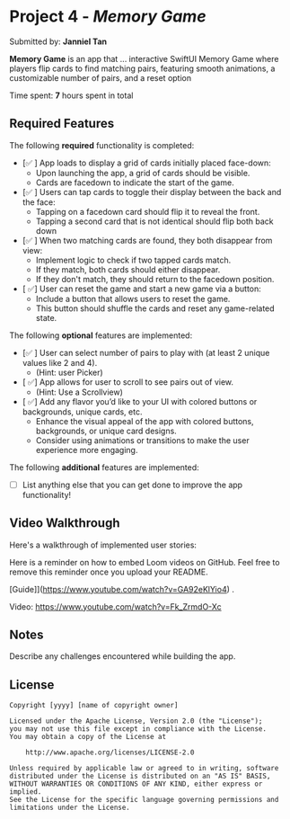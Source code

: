# Project 4 - *Memory Game*

Submitted by: **Janniel Tan**

**Memory Game** is an app that ... interactive SwiftUI Memory Game where players flip cards to find matching pairs, featuring smooth animations, a customizable number of pairs, and a reset option

Time spent: **7** hours spent in total

## Required Features

The following **required** functionality is completed:

- [✅ ] App loads to display a grid of cards initially placed face-down:
  - Upon launching the app, a grid of cards should be visible.
  - Cards are facedown to indicate the start of the game.
- [✅ ] Users can tap cards to toggle their display between the back and the face: 
  - Tapping on a facedown card should flip it to reveal the front.
  - Tapping a second card that is not identical should flip both back down
- [✅ ] When two matching cards are found, they both disappear from view:
  - Implement logic to check if two tapped cards match.
  - If they match, both cards should either disappear.
  - If they don't match, they should return to the facedown position.
- [ ✅] User can reset the game and start a new game via a button:
  - Include a button that allows users to reset the game.
  - This button should shuffle the cards and reset any game-related state.
 
The following **optional** features are implemented:

- [✅ ] User can select number of pairs to play with (at least 2 unique values like 2 and 4).
  * (Hint: user Picker)
- [ ✅] App allows for user to scroll to see pairs out of view.
  * (Hint: Use a Scrollview)
- [ ✅] Add any flavor you’d like to your UI with colored buttons or backgrounds, unique cards, etc. 
  * Enhance the visual appeal of the app with colored buttons, backgrounds, or unique card designs.
  * Consider using animations or transitions to make the user experience more engaging.

The following **additional** features are implemented:

- [ ] List anything else that you can get done to improve the app functionality!

## Video Walkthrough

Here's a walkthrough of implemented user stories:

Here is a reminder on how to embed Loom videos on GitHub. Feel free to remove this reminder once you upload your README. 

[Guide]](https://www.youtube.com/watch?v=GA92eKlYio4) .


Video: https://www.youtube.com/watch?v=Fk_ZrmdO-Xc
## Notes

Describe any challenges encountered while building the app.

## License

    Copyright [yyyy] [name of copyright owner]

    Licensed under the Apache License, Version 2.0 (the "License");
    you may not use this file except in compliance with the License.
    You may obtain a copy of the License at

        http://www.apache.org/licenses/LICENSE-2.0

    Unless required by applicable law or agreed to in writing, software
    distributed under the License is distributed on an "AS IS" BASIS,
    WITHOUT WARRANTIES OR CONDITIONS OF ANY KIND, either express or implied.
    See the License for the specific language governing permissions and
    limitations under the License.
